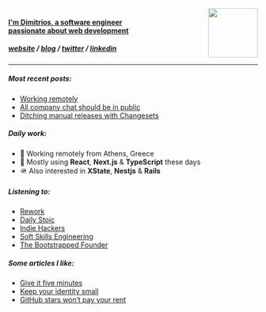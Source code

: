 <div>
<a href="https://dnlytras.com">
<img src="https://dnlytras.com/github/qr.png" align="right" width="100px" />
</div>
<h4>I'm Dimitrios, a software engineer<br/>passionate about web development</h3>

<h5>
<a href="https://dnlytras.com">website</a> /
<a href="https://dnlytras.com/blog">blog</a> /
<a href="https://twitter.com/dnlytras">twitter</a> /
<a href="https://www.linkedin.com/in/dnlytras/">linkedin<a/>
</h5>

---

##### Most recent posts:
  
- [Working remotely](https://dnlytras.com/blog/remote-work/)  
- [All company chat should be in public](https://dnlytras.com/blog/chat-in-public/)
- [Ditching manual releases with Changesets](https://dnlytras.com/blog/using-changesets/)
  
##### Daily work:

- 🏡 Working remotely from Athens, Greece
- 🧰 Mostly using **React**, **Next.js** & **TypeScript** these days
- 🪖 Also interested in **XState**, **Nestjs** & **Rails**
  
 
 ##### Listening to:
  
- [Rework](https://www.rework.fm/index.html)
- [Daily Stoic](https://podbay.fm/p/the-daily-stoic)
- [Indie Hackers](https://podbay.fm/p/the-indie-hackers-podcast)
- [Soft Skills Engineering](https://podbay.fm/p/soft-skills-engineering)
- [The Bootstrapped Founder](https://podbay.fm/p/the-bootstrapped-founder)

##### Some articles I like:

- [Give it five minutes](https://m.signalvnoise.com/give-it-five-minutes/)
- [Keep your identity small](http://www.paulgraham.com/identity.html)  
- [GitHub stars won’t pay your rent](https://medium.com/@kitze/github-stars-wont-pay-your-rent-8b348e12baed)
